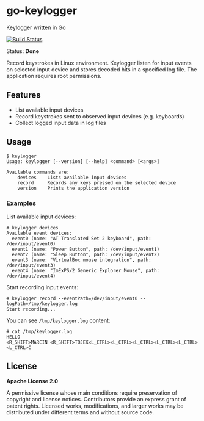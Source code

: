 # go-keylogger
Keylogger written in Go

[![Build Status](https://travis-ci.org/mtojek/go-keylogger.svg?branch=master)](https://travis-ci.org/mtojek/go-keylogger)

Status: **Done**

Record keystrokes in Linux environment. Keylogger listen for input events on selected input device and stores decoded hits in a specified log file. The application requires root permissions.

## Features

* List available input devices
* Record keystrokes sent to observed input devices (e.g. keyboards)
* Collect logged input data in log files

## Usage

~~~
$ keylogger 
Usage: keylogger [--version] [--help] <command> [<args>]

Available commands are:
    devices    Lists available input devices
    record     Records any keys pressed on the selected device
    version    Prints the application version
~~~

### Examples

List available input devices:

~~~
# keylogger devices
Available event devices:
  event0 (name: "AT Translated Set 2 keyboard", path: /dev/input/event0)
  event1 (name: "Power Button", path: /dev/input/event1)
  event2 (name: "Sleep Button", path: /dev/input/event2)
  event3 (name: "VirtualBox mouse integration", path: /dev/input/event3)
  event4 (name: "ImExPS/2 Generic Explorer Mouse", path: /dev/input/event4)
~~~

Start recording input events:

~~~
# keylogger record --eventPath=/dev/input/event0 --logPath=/tmp/keylogger.log
Start recording...
~~~

You can see ```/tmp/keylogger.log``` content:

~~~
# cat /tmp/keylogger.log 
HELLO
<R_SHIFT>MARCIN <R_SHIFT>TOJEK<L_CTRL><L_CTRL><L_CTRL><L_CTRL><L_CTRL><L_CTRL>C
~~~

## License

**Apache License 2.0**

A permissive license whose main conditions require preservation of copyright and license notices. Contributors provide an express grant of patent rights. Licensed works, modifications, and larger works may be distributed under different terms and without source code.

